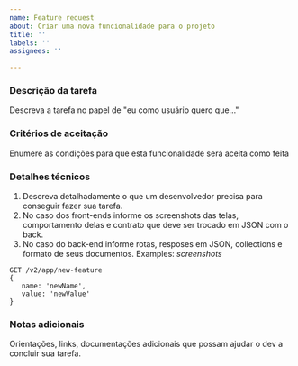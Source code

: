 ```yaml
---
name: Feature request
about: Criar uma nova funcionalidade para o projeto
title: ''
labels: ''
assignees: ''

---
```


### Descrição da tarefa
Descreva a tarefa no papel de "eu como usuário quero que..."

### Critérios de aceitação
Enumere as condições para que esta funcionalidade será aceita como feita

### Detalhes técnicos
1. Descreva detalhadamente o que um desenvolvedor precisa para conseguir fazer sua tarefa.
2. No caso dos front-ends informe os screenshots das telas, comportamento delas e contrato que deve ser trocado em JSON com o back.
3. No caso do back-end informe rotas, resposes em JSON, collections e formato de seus documentos.
Examples:
*screenshots*

```
GET /v2/app/new-feature
{
   name: 'newName',
   value: 'newValue'
}
```

### Notas adicionais
Orientações, links, documentações adicionais que possam ajudar o dev a concluir sua tarefa.
